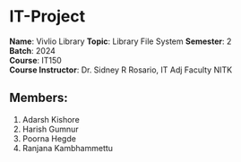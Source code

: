 # IT-Project

**Name**: Vivlio Library
**Topic**: Library File System
**Semester**: 2  
**Batch**: 2024  
**Course**: IT150  
**Course Instructor**: Dr. Sidney R Rosario, IT Adj Faculty NITK  

## Members:
1. Adarsh Kishore
2. Harish Gumnur
3. Poorna Hegde
4. Ranjana Kambhammettu
